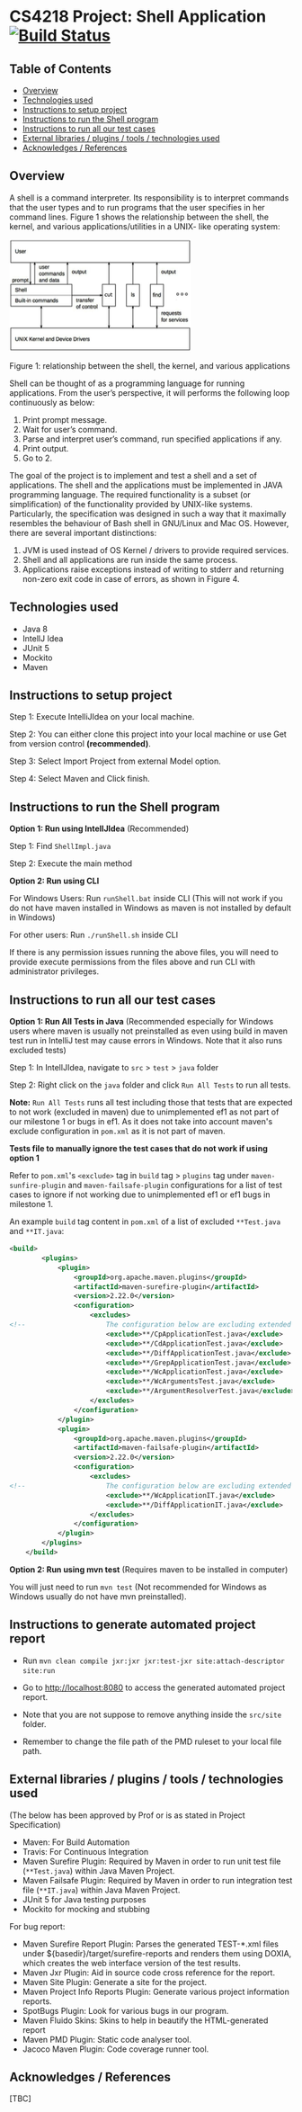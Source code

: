 # CS4218 Project: Shell Application [![Build Status](https://travis-ci.com/nus-cs4218/cs4218-project-ay1920-s2-2020-team22.svg?token=jKdVBsb1h7BZ2PCTqrnm&branch=master)](https://travis-ci.com/nus-cs4218/cs4218-project-ay1920-s2-2020-team22)

## Table of Contents
  * [Overview](#overview)
  * [Technologies used](#technologies-used)
  * [Instructions to setup project](#instructions-to-setup-project)
  * [Instructions to run the Shell program](#instructions-to-run-the-shell-program)
  * [Instructions to run all our test cases](#instructions-to-run-all-our-test-cases)
  * [External libraries / plugins / tools / technologies used](#external-libraries-/-plugins-/-tools-/-technologies-used)
  * [Acknowledges / References](#acknowledges-/-references)

## Overview

A shell is a command interpreter. Its responsibility is to interpret commands that the user types and to run programs that the user specifies in her command lines.
Figure 1 shows the relationship between the shell, the kernel, and various applications/utilities in a UNIX- like operating system:

![CS4218 Shell Architecture](CS4218_Architecture.png)

Figure 1: relationship between the shell, the kernel, and various applications

Shell can be thought of as a programming language for running applications. From the user’s perspective, it will performs the following loop continuously as below:
1. Print prompt message.
2. Wait for user’s command.
3. Parse and interpret user’s command, run specified applications if any.
4. Print output.
5. Go to 2.

The goal of the project is to implement and test a shell and a set of applications. The shell and the applications must be implemented in JAVA programming language. The required functionality is a subset (or simplification) of the functionality provided by UNIX-like systems. Particularly, the specification was designed in such a way that it maximally resembles the behaviour of Bash shell in GNU/Linux and Mac OS. However, there are several important distinctions:
1. JVM is used instead of OS Kernel / drivers to provide required services.
2. Shell and all applications are run inside the same process.
3. Applications raise exceptions instead of writing to stderr and returning non-zero exit code in case of errors, as shown in Figure 4.

## Technologies used
- Java 8
- IntellJ Idea
- JUnit 5
- Mockito
- Maven

## Instructions to setup project
Step 1: Execute IntelliJIdea on your local machine.

Step 2: You can either clone this project into your local machine or use Get from version control **(recommended)**.

Step 3: Select Import Project from external Model option.

Step 4: Select Maven and Click finish.

## Instructions to run the Shell program
**Option 1: Run using IntellJIdea** (Recommended)

Step 1: Find `ShellImpl.java`

Step 2: Execute the main method

**Option 2: Run using CLI**

For Windows Users: Run `runShell.bat` inside CLI (This will not work if you do not have maven installed in Windows as maven is not installed by default in Windows)

For other users: Run `./runShell.sh` inside CLI

If there is any permission issues running the above files, you will need to provide execute permissions from the files above and run CLI with administrator privileges.

## Instructions to run all our test cases

**Option 1: Run All Tests in Java** (Recommended especially for Windows users where maven is usually not preinstalled as even using build in maven test run in IntelliJ test may cause errors in Windows. Note that it also runs excluded tests)

Step 1: In IntellJIdea, navigate to `src` > `test` > `java` folder

Step 2: Right click on the `java` folder and click `Run All Tests` to run all tests.

**Note:** `Run All Tests` runs all test including those that tests that are expected to not work (excluded in maven) due to unimplemented ef1 as not part of our milestone 1 or bugs in ef1. As it does not take into account maven's exclude configuration in `pom.xml` as it is not part of maven.

**Tests file to manually ignore the test cases that do not work if using option 1**

Refer to `pom.xml`'s `<exclude>` tag in `build` tag > `plugins` tag under `maven-sunfire-plugin` and `maven-failsafe-plugin` configurations for a list of test cases to ignore if not working due to unimplemented ef1 or ef1 bugs in milestone 1.

An example `build` tag content in `pom.xml` of a list of excluded `**Test.java` and `**IT.java`:

```xml
<build>
        <plugins>
            <plugin>
                <groupId>org.apache.maven.plugins</groupId>
                <artifactId>maven-surefire-plugin</artifactId>
                <version>2.22.0</version>
                <configuration>
                    <excludes>
<!--                    The configuration below are excluding extended functionality 1 unit test from maven build-->
                        <exclude>**/CpApplicationTest.java</exclude>
                        <exclude>**/CdApplicationTest.java</exclude>
                        <exclude>**/DiffApplicationTest.java</exclude>
                        <exclude>**/GrepApplicationTest.java</exclude>
                        <exclude>**/WcApplicationTest.java</exclude>
                        <exclude>**/WcArgumentsTest.java</exclude>
                        <exclude>**/ArgumentResolverTest.java</exclude>
                    </excludes>
                </configuration>
            </plugin>
            <plugin>
                <groupId>org.apache.maven.plugins</groupId>
                <artifactId>maven-failsafe-plugin</artifactId>
                <version>2.22.0</version>
                <configuration>
                    <excludes>
<!--                    The configuration below are excluding extended functionality 1 integration test from maven build-->
                        <exclude>**/WcApplicationIT.java</exclude>
                        <exclude>**/DiffApplicationIT.java</exclude>
                    </excludes>
                </configuration>
            </plugin>
        </plugins>
    </build>
```

**Option 2: Run using mvn test** (Requires maven to be installed in computer)

You will just need to run `mvn test` (Not recommended for Windows as Windows usually do not have mvn preinstalled).

## Instructions to generate automated project report

* Run `mvn clean compile jxr:jxr jxr:test-jxr site:attach-descriptor site:run`
* Go to [http://localhost:8080](http://localhost:8080) to access the generated automated project report.

* Note that you are not suppose to remove anything inside the `src/site` folder.
* Remember to change the file path of the PMD ruleset to your local file path.

## External libraries / plugins / tools / technologies used
(The below has been approved by Prof or is as stated in Project Specification) 
- Maven: For Build Automation
- Travis: For Continuous Integration
- Maven Surefire Plugin: Required by Maven in order to run unit test file (`**Test.java`) within Java Maven Project.
- Maven Failsafe Plugin: Required by Maven in order to run integration test file (`**IT.java`) within Java Maven Project.
- JUnit 5 for Java testing purposes
- Mockito for mocking and stubbing

For bug report:

- Maven Surefire Report Plugin: Parses the generated TEST-*.xml files under ${basedir}/target/surefire-reports and renders them using DOXIA, which creates the web interface version of the test results.
- Maven Jxr Plugin: Aid in source code cross reference for the report.
- Maven Site Plugin: Generate a site for the project.
- Maven Project Info Reports Plugin: Generate various project information reports.
- SpotBugs Plugin: Look for various bugs in our program.
- Maven Fluido Skins: Skins to help in beautify the HTML-generated report
- Maven PMD Plugin: Static code analyser tool.
- Jacoco Maven Plugin: Code coverage runner tool.

## Acknowledges / References
[TBC]
